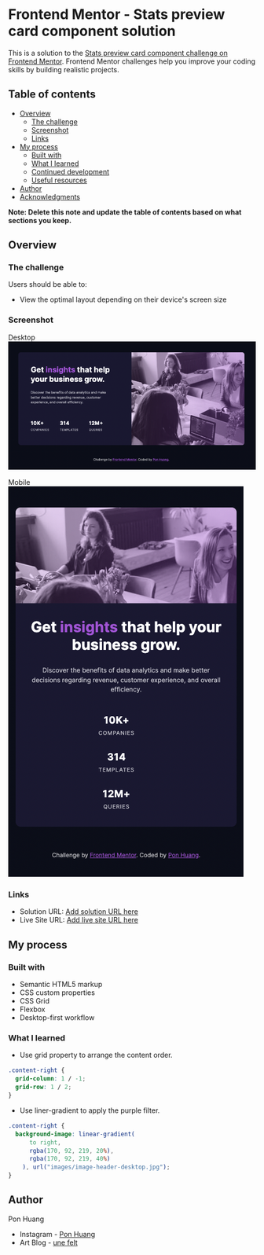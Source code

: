 # Frontend Mentor - Stats preview card component solution

This is a solution to the [Stats preview card component challenge on Frontend Mentor](https://www.frontendmentor.io/challenges/stats-preview-card-component-8JqbgoU62). Frontend Mentor challenges help you improve your coding skills by building realistic projects.

## Table of contents

- [Overview](#overview)
  - [The challenge](#the-challenge)
  - [Screenshot](#screenshot)
  - [Links](#links)
- [My process](#my-process)
  - [Built with](#built-with)
  - [What I learned](#what-i-learned)
  - [Continued development](#continued-development)
  - [Useful resources](#useful-resources)
- [Author](#author)
- [Acknowledgments](#acknowledgments)

**Note: Delete this note and update the table of contents based on what sections you keep.**

## Overview

### The challenge

Users should be able to:

- View the optimal layout depending on their device's screen size

### Screenshot

Desktop
![](screenshot/desktop.png)

Mobile
![](screenshot/mobile.png)

### Links

- Solution URL: [Add solution URL here](https://github.com/ponhuang/stats-preview-card)
- Live Site URL: [Add live site URL here](https://ponhuang.github.io/stats-preview-card/)

## My process

### Built with

- Semantic HTML5 markup
- CSS custom properties
- CSS Grid
- Flexbox
- Desktop-first workflow

### What I learned

- Use grid property to arrange the content order.

```css
.content-right {
  grid-column: 1 / -1;
  grid-row: 1 / 2;
}
```

- Use liner-gradient to apply the purple filter.

```css
.content-right {
  background-image: linear-gradient(
      to right,
      rgba(170, 92, 219, 20%),
      rgba(170, 92, 219, 40%)
    ), url("images/image-header-desktop.jpg");
}
```

## Author

Pon Huang

- Instagram - [Pon Huang](https://www.instagram.com/ponhuang/)
- Art Blog - [une felt](https://une722.wordpress.com)
